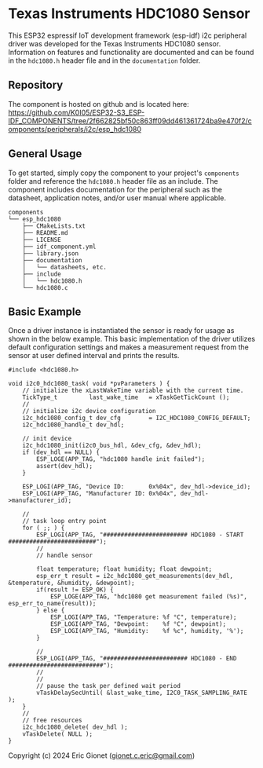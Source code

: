 # Texas Instruments HDC1080 Sensor
This ESP32 espressif IoT development framework (esp-idf) i2c peripheral driver was developed for the Texas Instruments HDC1080 sensor.  Information on features and functionality are documented and can be found in the `hdc1080.h` header file and in the `documentation` folder.

## Repository
The component is hosted on github and is located here: https://github.com/K0I05/ESP32-S3_ESP-IDF_COMPONENTS/tree/2f662825bf50c863ff09dd461361724ba9e470f2/components/peripherals/i2c/esp_hdc1080

## General Usage
To get started, simply copy the component to your project's `components` folder and reference the `hdc1080.h` header file as an include.  The component includes documentation for the peripheral such as the datasheet, application notes, and/or user manual where applicable.

```
components
└── esp_hdc1080
    ├── CMakeLists.txt
    ├── README.md
    ├── LICENSE
    ├── idf_component.yml
    ├── library.json
    ├── documentation
    │   └── datasheets, etc.
    ├── include
    │   └── hdc1080.h
    └── hdc1080.c
```

## Basic Example
Once a driver instance is instantiated the sensor is ready for usage as shown in the below example.   This basic implementation of the driver utilizes default configuration settings and makes a measurement request from the sensor at user defined interval and prints the results.

```
#include <hdc1080.h>

void i2c0_hdc1080_task( void *pvParameters ) {
    // initialize the xLastWakeTime variable with the current time.
    TickType_t         last_wake_time   = xTaskGetTickCount ();
    //
    // initialize i2c device configuration
    i2c_hdc1080_config_t dev_cfg        = I2C_HDC1080_CONFIG_DEFAULT;
    i2c_hdc1080_handle_t dev_hdl;

    // init device
    i2c_hdc1080_init(i2c0_bus_hdl, &dev_cfg, &dev_hdl);
    if (dev_hdl == NULL) {
        ESP_LOGE(APP_TAG, "hdc1080 handle init failed");
        assert(dev_hdl);
    }

    ESP_LOGI(APP_TAG, "Device ID:       0x%04x", dev_hdl->device_id);
    ESP_LOGI(APP_TAG, "Manufacturer ID: 0x%04x", dev_hdl->manufacturer_id);

    //
    // task loop entry point
    for ( ;; ) {
        ESP_LOGI(APP_TAG, "######################## HDC1080 - START #########################");
        //
        // handle sensor
        
        float temperature; float humidity; float dewpoint;
        esp_err_t result = i2c_hdc1080_get_measurements(dev_hdl, &temperature, &humidity, &dewpoint);
        if(result != ESP_OK) {
            ESP_LOGE(APP_TAG, "hdc1080 get measurement failed (%s)", esp_err_to_name(result));
        } else {
            ESP_LOGI(APP_TAG, "Temperature: %f °C", temperature);
            ESP_LOGI(APP_TAG, "Dewpoint:    %f °C", dewpoint);
            ESP_LOGI(APP_TAG, "Humidity:    %f %c", humidity, '%');
        }
        
        //
        ESP_LOGI(APP_TAG, "######################## HDC1080 - END ###########################");
        //
        //
        // pause the task per defined wait period
        vTaskDelaySecUntil( &last_wake_time, I2C0_TASK_SAMPLING_RATE );
    }
    //
    // free resources
    i2c_hdc1080_delete( dev_hdl );
    vTaskDelete( NULL );
}
```



Copyright (c) 2024 Eric Gionet (gionet.c.eric@gmail.com)